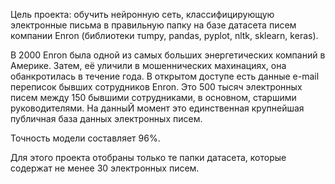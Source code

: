 Цель проекта: обучить нейронную сеть, классифицирующую электронные письма в правильную папку на базе датасета писем компании Enron (библиотеки тumpy, pandas, pyplot, nltk, sklearn, keras).

В 2000 Enron была одной из самых больших энергетических компаний в Америке. Затем, её уличили в мошеннических махинациях, она обанкротилась в течение года.
В открытом доступе есть данные e-mail переписок бывших сотрудников Enron. Это 500 тысяч электронных писем между 150 бывшими сотрудниками, в основном, старшими руководителями. На данныЙ момент это единственная крупнейшая публичная база данных электронных писем.

Точность модели составляет 96%. 

Для этого проекта отобраны только те папки датасета, которые содержат не менее 30 электронных писем. 


